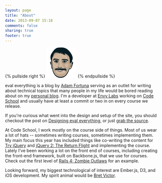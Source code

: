 ```yaml
---
layout: page
title: "About"
date: 2013-09-07 15:18
comments: false
sharing: true
footer: true
---
```


{% pullside right %}
![Safari](/images/adam-fortuna.png)
{% endpullside %}

eval everything is a blog by [Adam Fortuna][] serving as an outlet for writing about technical topics that many people in my life would be bored reading about on my [personal blog][]. I'm a developer at [Envy Labs][] working on [Code School][] and usually have at least a commit or two in on every course we release.

If you're curious what went into the design and setup of the site, you should checkout the post on [Designing eval everything][], or just [grab the source][].

At Code School, I work mostly on the course side of things. Most of us wear a lot of hats -- sometimes writing courses, sometimes implementing them. My main focus this year has included things like co-writing the content for [Try jQuery][] and [jQuery 2: The Return Flight][] and implementing the course. Lately I've been working a lot on the front end of courses, including creating the front-end framework, built on Backbone.js, that we use for courses. Check out the first level of [Rails 4: Zombie Outlaws][] for an example.

Looking forward, my biggest technological of interest are Ember.js, D3, and iOS development. My spirit animal would be [Bret Victor][].

[Adam Fortuna]: http://adamfortuna.com
[personal blog]: http://blog.adamfortuna.com
[Envy Labs]: http://envylabs.com
[Code School]: http://codeschool.com
[Designing eval everything]: /2013/09/06/designing-eval-everything/
[grab the source]: https://github.com/adamfortuna/evaleverything.com
[Try jQuery]: http://try.jquery.com/
[jQuery 2: The Return Flight]: http://www.codeschool.com/courses/jquery-the-return-flight
[Rails 4: Zombie Outlaws]: http://rails4.codeschool.com/levels/1
[Bret Victor]: http://worrydream.com/